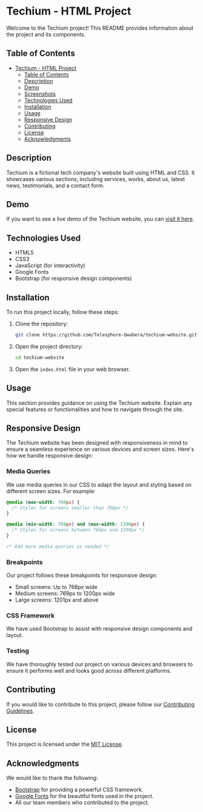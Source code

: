 
# Techium - HTML Project

Welcome to the Techium project! This README provides information about the project and its components.

## Table of Contents

- [Techium - HTML Project](#techium---html-project)
  - [Table of Contents](#table-of-contents)
  - [Description](#description)
  - [Demo](#demo)
  - [Screenshots](#screenshots)
  - [Technologies Used](#technologies-used)
  - [Installation](#installation)
  - [Usage](#usage)
  - [Responsive Design](#responsive-design)
  - [Contributing](#contributing)
  - [License](#license)
  - [Acknowledgments](#acknowledgments)

## Description

Techium is a fictional tech company's website built using HTML and CSS. It showcases various sections, including services, works, about us, latest news, testimonials, and a contact form.

## Demo

If you want to see a live demo of the Techium website, you can [visit it here](#).


## Technologies Used

- HTML5
- CSS3
- JavaScript (for interactivity)
- Google Fonts
- Bootstrap (for responsive design components)

## Installation

To run this project locally, follow these steps:

1. Clone the repository:

   ```bash
   git clone https://github.com/Telesphore-Uwabera/techium-website.git
   ```

2. Open the project directory:

   ```bash
   cd techium-website
   ```

3. Open the `index.html` file in your web browser.

## Usage

This section provides guidance on using the Techium website. Explain any special features or functionalities and how to navigate through the site.

## Responsive Design

The Techium website has been designed with responsiveness in mind to ensure a seamless experience on various devices and screen sizes. Here's how we handle responsive design:

### Media Queries

We use media queries in our CSS to adapt the layout and styling based on different screen sizes. For example:

```css
@media (max-width: 768px) {
  /* Styles for screens smaller than 768px */
}

@media (min-width: 769px) and (max-width: 1200px) {
  /* Styles for screens between 769px and 1200px */
}

/* Add more media queries as needed */
```

### Breakpoints

Our project follows these breakpoints for responsive design:

- Small screens: Up to 768px wide
- Medium screens: 769px to 1200px wide
- Large screens: 1201px and above

### CSS Framework

We have used Bootstrap to assist with responsive design components and layout.

### Testing

We have thoroughly tested our project on various devices and browsers to ensure it performs well and looks good across different platforms.

## Contributing

If you would like to contribute to this project, please follow our [Contributing Guidelines](CONTRIBUTING.md).

## License

This project is licensed under the [MIT License](LICENSE.md).

## Acknowledgments

We would like to thank the following:

- [Bootstrap](https://getbootstrap.com/) for providing a powerful CSS framework.
- [Google Fonts](https://fonts.google.com/) for the beautiful fonts used in the project.
- All our team members who contributed to the project.
```
